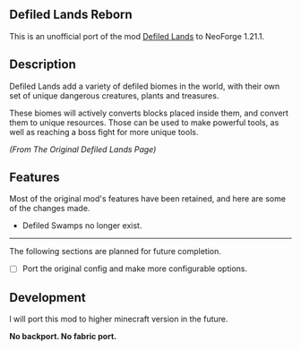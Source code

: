 ## Defiled Lands Reborn

This is an unofficial port of the mod [Defiled Lands](https://www.curseforge.com/minecraft/mc-mods/defiled-lands) to NeoForge 1.21.1.

## Description

Defiled Lands add a variety of defiled biomes in the world, with their own set of unique dangerous creatures, plants and treasures.

These biomes will actively converts blocks placed inside them, and convert them to unique resources. Those can be used to make powerful tools, as well as reaching a boss fight for more unique tools.

*(From The Original Defiled Lands Page)*

## Features

Most of the original mod's features have been retained, and here are some of the changes made.
* Defiled Swamps no longer exist.

---

The following sections are planned for future completion.
- [ ] Port the original config and make more configurable options.

## Development

l will port this mod to higher minecraft version in the future.

**No backport. No fabric port.**